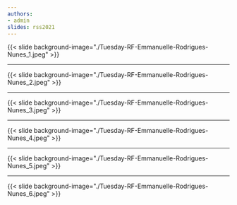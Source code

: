 ```yaml
---
authors:
- admin
slides: rss2021
---
```


{{< slide background-image="./Tuesday-RF-Emmanuelle-Rodrigues-Nunes_1.jpeg" >}}

---

{{< slide background-image="./Tuesday-RF-Emmanuelle-Rodrigues-Nunes_2.jpeg" >}}

---

{{< slide background-image="./Tuesday-RF-Emmanuelle-Rodrigues-Nunes_3.jpeg" >}}

---

{{< slide background-image="./Tuesday-RF-Emmanuelle-Rodrigues-Nunes_4.jpeg" >}}

---

{{< slide background-image="./Tuesday-RF-Emmanuelle-Rodrigues-Nunes_5.jpeg" >}}

---

{{< slide background-image="./Tuesday-RF-Emmanuelle-Rodrigues-Nunes_6.jpeg" >}}
